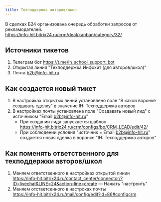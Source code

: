 ```yaml
---
title: Техподдержка авторов/школ
---
```


В сделках Б24 организована очередь обработки запросов от рекламодателей.<br>
https://info-hit.bitrix24.ru/crm/deal/kanban/category/32/

## Источники тикетов
1. Телеграм бот https://t.me/ih_school_support_bot
2. Открытая линия "Техподдержка Инфохит (для авторов/школ)"
3. Почта b2b@info-hit.ru

## Как создается новый тикет
1. В настройках открытых линий установлено поле "В какой воронке создавать сделку" в значение IH: Техподдержка авторов
2. В настройках почты установлена поле "Создавать новый лид" с источником "Email b2b@info-hit.ru"
   - При создании лида запускается шаблон<br>https://info-hit.bitrix24.ru/crm/configs/bp/CRM_LEAD/edit/42/
   - При соблюдении условия "источник = Email b2b@info-hit.ru" создается новая сделка в воронке "IH: Техподдержка авторов"

## Как поменять ответственного для техподдержки авторов/школ
1. Меняем ответственного в настройках открытой линии<br>https://info-hit.bitrix24.ru/contact_center/connector/?ID=livechat&LINE=24&action-line=create — Нажать "настроить"
2. Меняем отстветсенного в настроках почты<br>https://info-hit.bitrix24.ru/mail/config/edit?id=86#configcrm
